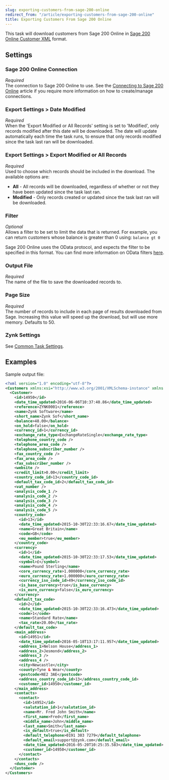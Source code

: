 ```yaml
---
slug: exporting-customers-from-sage-200-online
redirect_from: "/article/exporting-customers-from-sage-200-online"
title: Exporting Customers From Sage 200 Online
---
```

This task will download customers from Sage 200 Online in [Sage 200 Online Customer XML](sage-200-online-customer-xml) format.

## Settings
### Sage 200 Online Connection
_Required_  
The connection to Sage 200 Online to use. See the [Connecting to Sage 200 Online](connecting-to-sage-200-online) article if you require more information on how to create/manage connections.

### Export Settings > Date Modified
_Required_  
When the 'Export Modified or All Records' setting is set to 'Modified', only records modified after this date will be downloaded. The date will update automatically each time the task runs, to ensure that only records modified since the task last ran will be downloaded.

### Export Settings > Export Modified or All Records
_Required_  
Used to choose which records should be included in the download. The available options are:

* __All__ - All records will be downloaded, regardless of whether or not they have been updated since the task last ran.
* __Modified__ - Only records created or updated since the task last ran will be downloaded.

### Filter
_Optional_  
Allows a filter to be set to limit the data that is returned. For example, you can return customers whose balance is greater than 0 using: `balance gt 0`

Sage 200 Online uses the OData protocol, and expects the filter to be specified in this format. You can find more information on OData filters [here](http://www.odata.org/getting-started/basic-tutorial/#queryData).

### Output File
_Required_  
The name of the file to save the downloaded records to.

### Page Size
_Required_  
The number of records to include in each page of results downloaded from Sage. Increasing this value will speed up the download, but will use more memory. Defaults to 50.

### Zynk Settings
See [Common Task Settings](common-task-settings).

## Examples
Sample output file:
```xml
<?xml version="1.0" encoding="utf-8"?>
<Customers xmlns:xsi="http://www.w3.org/2001/XMLSchema-instance" xmlns:xsd="http://www.w3.org/2001/XMLSchema">
  <Customer>
    <id>14950</id>
    <date_time_updated>2016-06-06T10:37:40.86</date_time_updated>
    <reference>ZYNK0001</reference>
    <name>Zynk Software</name>
    <short_name>Zynk Sof</short_name>
    <balance>48.00</balance>
    <on_hold>false</on_hold>
    <currency_id>1</currency_id>
    <exchange_rate_type>ExchangeRateSingle</exchange_rate_type>
    <telephone_country_code />
    <telephone_area_code />
    <telephone_subscriber_number />
    <fax_country_code />
    <fax_area_code />
    <fax_subscriber_number />
    <website />
    <credit_limit>0.00</credit_limit>
    <country_code_id>13</country_code_id>
    <default_tax_code_id>2</default_tax_code_id>
    <vat_number />
    <analysis_code_1 />
    <analysis_code_2 />
    <analysis_code_3 />
    <analysis_code_4 />
    <analysis_code_5 />
    <country_code>
      <id>13</id>
      <date_time_updated>2015-10-30T22:33:16.67</date_time_updated>
      <name>Great Britain</name>
      <code>GB</code>
      <eu_member>true</eu_member>
    </country_code>
    <currency>
      <id>1</id>
      <date_time_updated>2015-10-30T22:33:17.53</date_time_updated>
      <symbol>£</symbol>
      <name>Pound Sterling</name>
      <core_currency_rate>1.000000</core_currency_rate>
      <euro_currency_rate>1.000000</euro_currency_rate>
      <currency_iso_code_id>49</currency_iso_code_id>
      <is_base_currency>true</is_base_currency>
      <is_euro_currency>false</is_euro_currency>
    </currency>
    <default_tax_code>
      <id>2</id>
      <date_time_updated>2015-10-30T22:33:16.473</date_time_updated>
      <code>1</code>
      <name>Standard Rate</name>
      <tax_rate>20.00</tax_rate>
    </default_tax_code>
    <main_address>
      <id>14951</id>
      <date_time_updated>2016-05-18T13:17:11.957</date_time_updated>
      <address_1>Nelson House</address_1>
      <address_2>Jesmond</address_2>
      <address_3 />
      <address_4 />
      <city>Newcastle</city>
      <county>Tyne & Wear</county>
      <postcode>NE2 3AE</postcode>
      <address_country_code_id>13</address_country_code_id>
      <customer_id>14950</customer_id>
    </main_address>
    <contacts>
      <contact>
        <id>14952</id>
        <salutation_id>1</salutation_id>
        <name>Mr. Fred John Smith</name>
        <first_name>Fred</first_name>
        <middle_name>John</middle_name>
        <last_name>Smith</last_name>
        <is_default>true</is_default>
        <default_telephone>0191 303 7279</default_telephone>
        <default_email>support@zynk.com</default_email>
        <date_time_updated>2016-05-20T10:25:35.583</date_time_updated>
        <customer_id>14950</customer_id>
      </contact>
    </contacts>
    <duns_code />
  </Customer>
</Customers>
```
